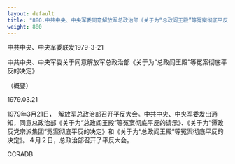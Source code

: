 ```yaml
---
layout: default
title: "880.中共中央、中央军委同意解放军总政治部《关于为“总政阎王殿”等冤案彻底平反的决定》（概要）"
weight: 880
---
```


中共中央、中央军委联发1979-3-21

中共中央、中央军委关于同意解放军总政治部《关于为“总政阎王殿”等冤案彻底平反的决定》

（概要）

1979.03.21

1979年3月21日，　解放军总政治部召开平反大会。中共中央、中央军委发出通知，同意总政治部《关于为“总政阎王殿”等冤案彻底平反的请示》、《关于为“谭政反党宗派集团”冤案彻底平反的决定》和《关于为“总政阎王殿”等冤案彻底平反的决定》。４月２日，总政治部召开了平反大会。

CCRADB

